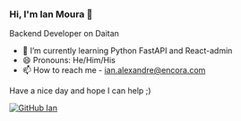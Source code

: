 ### Hi, I'm Ian Moura 👋

Backend Developer on Daitan

- 🌱 I’m currently learning Python FastAPI and React-admin
- 😄 Pronouns: He/Him/His
- 📫 How to reach me - ian.alexandre@encora.com

Have a nice day and hope I can help ;)

[![GitHub Ian](https://img.shields.io/github/followers/ian-alexandre-encora?label=follow&style=social)](https://github.com/https://github.com/ian-alexandre-encora)

<!---
ian-alexandre-encora/ian-alexandre-encora is a ✨ special ✨ repository because its `README.md` (this file) appears on your GitHub profile.
You can click the Preview link to take a look at your changes.
--->

